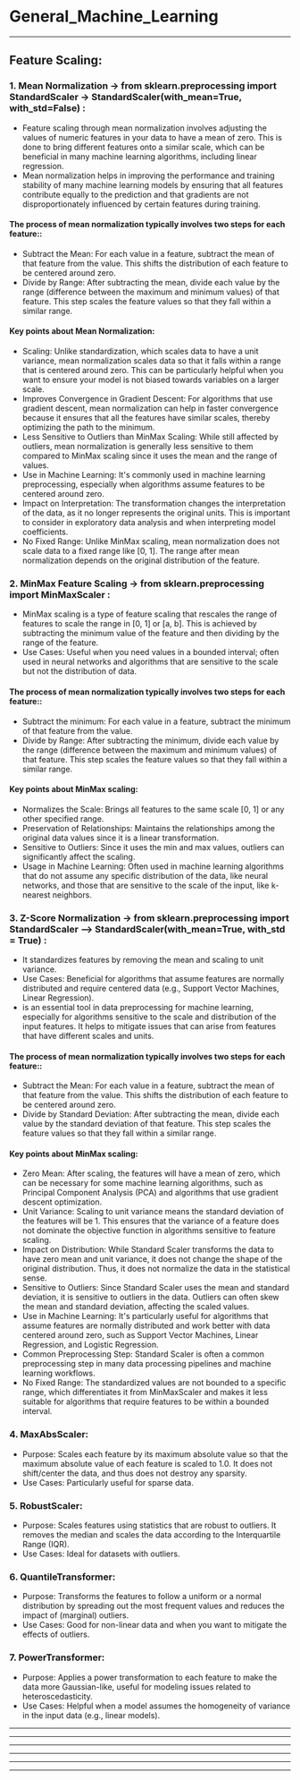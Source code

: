 # General_Machine_Learning


---


## Feature Scaling:

### 1. Mean Normalization -> from sklearn.preprocessing import StandardScaler -> StandardScaler(with_mean=True, with_std=False) :
- Feature scaling through mean normalization involves adjusting the values of numeric features in your data to have a mean of zero. This is done to bring different features onto a similar scale, which can be beneficial in many machine learning algorithms, including linear regression.
- Mean normalization helps in improving the performance and training stability of many machine learning models by ensuring that all features contribute equally to the prediction and that gradients are not disproportionately influenced by certain features during training.

#### The process of mean normalization typically involves two steps for each feature::
- Subtract the Mean: For each value in a feature, subtract the mean of that feature from the value. This shifts the distribution of each feature to be centered around zero.
- Divide by Range: After subtracting the mean, divide each value by the range (difference between the maximum and minimum values) of that feature. This step scales the feature values so that they fall within a similar range.

#### Key points about Mean Normalization:
- Scaling: Unlike standardization, which scales data to have a unit variance, mean normalization scales data so that it falls within a range that is centered around zero. This can be particularly helpful when you want to ensure your model is not biased towards variables on a larger scale.
- Improves Convergence in Gradient Descent: For algorithms that use gradient descent, mean normalization can help in faster convergence because it ensures that all the features have similar scales, thereby optimizing the path to the minimum.
- Less Sensitive to Outliers than MinMax Scaling: While still affected by outliers, mean normalization is generally less sensitive to them compared to MinMax scaling since it uses the mean and the range of values.
- Use in Machine Learning: It's commonly used in machine learning preprocessing, especially when algorithms assume features to be centered around zero.
- Impact on Interpretation: The transformation changes the interpretation of the data, as it no longer represents the original units. This is important to consider in exploratory data analysis and when interpreting model coefficients.
- No Fixed Range: Unlike MinMax scaling, mean normalization does not scale data to a fixed range like [0, 1]. The range after mean normalization depends on the original distribution of the feature.

### 2. MinMax Feature Scaling -> from sklearn.preprocessing import MinMaxScaler :

- MinMax scaling is a type of feature scaling that rescales the range of features to scale the range in [0, 1] or [a, b]. This is achieved by subtracting the minimum value of the feature and then dividing by the range of the feature.
- Use Cases: Useful when you need values in a bounded interval; often used in neural networks and algorithms that are sensitive to the scale but not the distribution of data.

#### The process of mean normalization typically involves two steps for each feature::
- Subtract the minimum: For each value in a feature, subtract the minimum of that feature from the value. 
- Divide by Range: After subtracting the minimum, divide each value by the range (difference between the maximum and minimum values) of that feature. This step scales the feature values so that they fall within a similar range.

#### Key points about MinMax scaling:

- Normalizes the Scale: Brings all features to the same scale [0, 1] or any other specified range.
- Preservation of Relationships: Maintains the relationships among the original data values since it is a linear transformation.
- Sensitive to Outliers: Since it uses the min and max values, outliers can significantly affect the scaling.
- Usage in Machine Learning: Often used in machine learning algorithms that do not assume any specific distribution of the data, like neural networks, and those that are sensitive to the scale of the input, like k-nearest neighbors.


### 3. Z-Score Normalization -> from sklearn.preprocessing import StandardScaler --> StandardScaler(with_mean=True, with_std = True) :
- It standardizes features by removing the mean and scaling to unit variance.
- Use Cases: Beneficial for algorithms that assume features are normally distributed and require centered data (e.g., Support Vector Machines, Linear Regression).
- is an essential tool in data preprocessing for machine learning, especially for algorithms sensitive to the scale and distribution of the input features. It helps to mitigate issues that can arise from features that have different scales and units.

#### The process of mean normalization typically involves two steps for each feature::
- Subtract the Mean: For each value in a feature, subtract the mean of that feature from the value. This shifts the distribution of each feature to be centered around zero.
- Divide by Standard Deviation: After subtracting the mean, divide each value by the standard deviation of that feature. This step scales the feature values so that they fall within a similar range.
  
#### Key points about MinMax scaling:

- Zero Mean: After scaling, the features will have a mean of zero, which can be necessary for some machine learning algorithms, such as Principal Component Analysis (PCA) and algorithms that use gradient descent optimization.
- Unit Variance: Scaling to unit variance means the standard deviation of the features will be 1. This ensures that the variance of a feature does not dominate the objective function in algorithms sensitive to feature scaling.
- Impact on Distribution: While Standard Scaler transforms the data to have zero mean and unit variance, it does not change the shape of the original distribution. Thus, it does not normalize the data in the statistical sense.
- Sensitive to Outliers: Since Standard Scaler uses the mean and standard deviation, it is sensitive to outliers in the data. Outliers can often skew the mean and standard deviation, affecting the scaled values.
- Use in Machine Learning: It's particularly useful for algorithms that assume features are normally distributed and work better with data centered around zero, such as Support Vector Machines, Linear Regression, and Logistic Regression.
- Common Preprocessing Step: Standard Scaler is often a common preprocessing step in many data processing pipelines and machine learning workflows.
- No Fixed Range: The standardized values are not bounded to a specific range, which differentiates it from MinMaxScaler and makes it less suitable for algorithms that require features to be within a bounded interval.


### 4. MaxAbsScaler:

- Purpose: Scales each feature by its maximum absolute value so that the maximum absolute value of each feature is scaled to 1.0. It does not shift/center the data, and thus does not destroy any sparsity.
- Use Cases: Particularly useful for sparse data.

### 5. RobustScaler:

- Purpose: Scales features using statistics that are robust to outliers. It removes the median and scales the data according to the Interquartile Range (IQR).
- Use Cases: Ideal for datasets with outliers.


### 6. QuantileTransformer:

- Purpose: Transforms the features to follow a uniform or a normal distribution by spreading out the most frequent values and reduces the impact of (marginal) outliers.
- Use Cases: Good for non-linear data and when you want to mitigate the effects of outliers.

### 7. PowerTransformer:

- Purpose: Applies a power transformation to each feature to make the data more Gaussian-like, useful for modeling issues related to heteroscedasticity.
- Use Cases: Helpful when a model assumes the homogeneity of variance in the input data (e.g., linear models).
---










---



---










---


---










---

